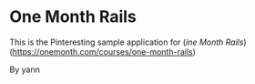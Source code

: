 # One Month Rails

This is the Pinteresting sample application for
(*ine Month Rails*)   (https://onemonth.com/courses/one-month-rails)

By yann
